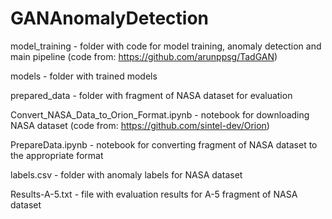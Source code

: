 # GANAnomalyDetection

model_training - folder with code for model training, anomaly detection and main pipeline (code from: https://github.com/arunppsg/TadGAN)

models - folder with trained models

prepared_data - folder with fragment of NASA dataset for evaluation

Convert_NASA_Data_to_Orion_Format.ipynb - notebook for downloading NASA dataset (code from: https://github.com/sintel-dev/Orion)

PrepareData.ipynb - notebook for converting fragment of NASA dataset to the appropriate format

labels.csv - folder with anomaly labels for NASA dataset

Results-A-5.txt - file with evaluation results for A-5 fragment of NASA dataset

